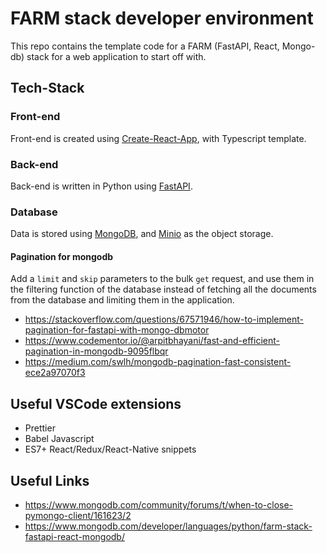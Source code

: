 # FARM stack developer environment

This repo contains the template code for a FARM (FastAPI, React, Mongo-db) stack for a web application to start off with.

## Tech-Stack

### Front-end

Front-end is created using [Create-React-App](https://create-react-app.dev/), with Typescript template.

### Back-end

Back-end is written in Python using [FastAPI](https://fastapi.tiangolo.com/).

### Database

Data is stored using [MongoDB](https://www.mongodb.com/), and [Minio](https://min.io/) as the object storage.

#### Pagination for mongodb

Add a `limit` and `skip` parameters to the bulk `get` request, and use them in the filtering function of the database instead of fetching all the documents from the database and limiting them in the application.

* https://stackoverflow.com/questions/67571946/how-to-implement-pagination-for-fastapi-with-mongo-dbmotor
* https://www.codementor.io/@arpitbhayani/fast-and-efficient-pagination-in-mongodb-9095flbqr
* https://medium.com/swlh/mongodb-pagination-fast-consistent-ece2a97070f3

## Useful VSCode extensions

* Prettier
* Babel Javascript
* ES7+ React/Redux/React-Native snippets

## Useful Links

* https://www.mongodb.com/community/forums/t/when-to-close-pymongo-client/161623/2
* https://www.mongodb.com/developer/languages/python/farm-stack-fastapi-react-mongodb/